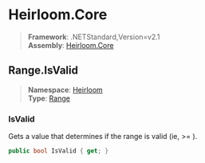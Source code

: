 # Heirloom.Core

> **Framework**: .NETStandard,Version=v2.1  
> **Assembly**: [Heirloom.Core][0]  

## Range.IsValid

> **Namespace**: [Heirloom][0]  
> **Type**: [Range][1]  

### IsValid

Gets a value that determines if the range is valid (ie, <c>
  <see cref="F:Heirloom.Range.Max" /> &gt;= <see cref="F:Heirloom.Range.Min" /></c> ).

```cs
public bool IsValid { get; }
```

[0]: ../../../Heirloom.Core.md
[1]: ../Range.md
